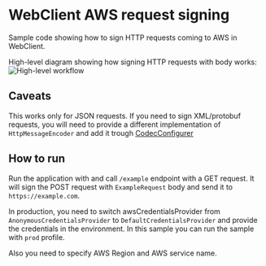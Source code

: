 # WebClient AWS request signing

Sample code showing how to sign HTTP requests coming to AWS in WebClient.

High-level diagram showing how signing HTTP requests with body works:
![High-level workflow](http://www.plantuml.com/plantuml/proxy?cache=no&fmt=svg&src=https://raw.githubusercontent.com/kkocel/webclient-signed-request-to-aws/main/docs/web-client-signing-sequence.puml)

## Caveats
This works only for JSON requests. If you need to sign XML/protobuf requests, 
you will need to provide a different implementation of `HttpMessageEncoder` and add it trough
[CodecConfigurer](https://docs.spring.io/spring-framework/docs/current/javadoc-api/org/springframework/http/codec/CodecConfigurer.html)

## How to run

Run the application with and call `/example` endpoint with a GET request.
It will sign the POST request with `ExampleRequest` body and send it to `https://example.com`.

In production, you need to switch awsCredentialsProvider from `AnonymousCredentialsProvider` to 
`DefaultCredentialsProvider` and provide the credentials in the environment. In this sample you can
run the sample with `prod` profile.

Also you need to specify AWS Region and AWS service name.
